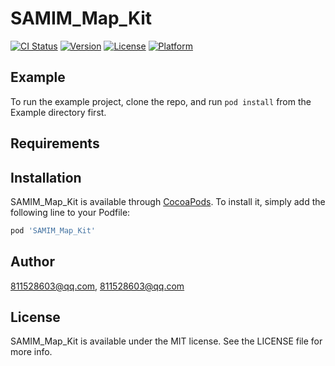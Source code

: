 # SAMIM_Map_Kit

[![CI Status](http://img.shields.io/travis/811528603@qq.com/SAMIM_Map_Kit.svg?style=flat)](https://travis-ci.org/811528603@qq.com/SAMIM_Map_Kit)
[![Version](https://img.shields.io/cocoapods/v/SAMIM_Map_Kit.svg?style=flat)](http://cocoapods.org/pods/SAMIM_Map_Kit)
[![License](https://img.shields.io/cocoapods/l/SAMIM_Map_Kit.svg?style=flat)](http://cocoapods.org/pods/SAMIM_Map_Kit)
[![Platform](https://img.shields.io/cocoapods/p/SAMIM_Map_Kit.svg?style=flat)](http://cocoapods.org/pods/SAMIM_Map_Kit)

## Example

To run the example project, clone the repo, and run `pod install` from the Example directory first.

## Requirements

## Installation

SAMIM_Map_Kit is available through [CocoaPods](http://cocoapods.org). To install
it, simply add the following line to your Podfile:

```ruby
pod 'SAMIM_Map_Kit'
```

## Author

811528603@qq.com, 811528603@qq.com

## License

SAMIM_Map_Kit is available under the MIT license. See the LICENSE file for more info.
